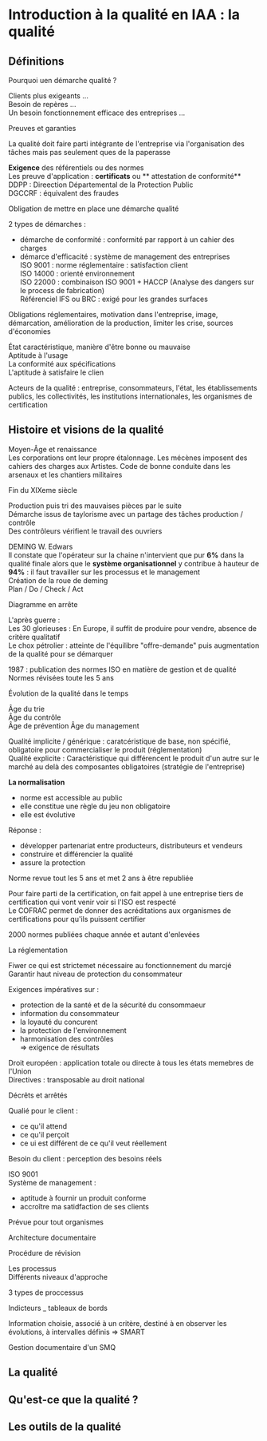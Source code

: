 # Introduction à la qualité en IAA : la qualité  

## Définitions 

Pourquoi uen démarche qualité ?  

Clients plus exigeants ...  
Besoin de repères ...  
Un besoin fonctionnement efficace des entreprises ...  

Preuves et garanties  

La qualité doit faire parti intégrante de l'entreprise via l'organisation des tâches mais pas seulement ques de la paperasse  

**Exigence** des référentiels ou des normes  
Les preuve d'application : **certificats** ou ** attestation de conformité**  
DDPP : Direection Départemental de la Protection Public  
DGCCRF : équivalent des fraudes  

Obligation de mettre en place une démarche qualité  

2 types de démarches :  

- démarche de conformité : conformité par rapport à un cahier des charges  
- démarce d'efficacité : système de management des entreprises  
ISO 9001 : norme réglementaire : satisfaction client  
ISO 14000 : orienté environnement  
ISO 22000 : combinaison ISO 9001 + HACCP (Analyse des dangers sur le process de fabrication)  
Référenciel IFS ou BRC : exigé pour les grandes surfaces  

Obligations réglementaires, motivation dans l'entreprise, image, démarcation, amélioration de la production, limiter les crise, sources d'économies  

État caractéristique, manière d'être bonne ou mauvaise  
Aptitude à l'usage  
La conformité aux spécifications  
L'aptitude à satisfaire le clien  

Acteurs de la qualité : entreprise, consommateurs, l'état, les établissements publics, les collectivités, les institutions internationales, les organismes de certification  

## Histoire et visions de la qualité  

Moyen-Âge et renaissance  
Les corporations ont leur propre étalonnage. Les mécènes imposent des cahiers des charges aux Artistes. Code de bonne conduite dans les arsenaux et les chantiers militaires  

Fin du XIXeme siècle  

Production puis tri des mauvaises pièces par le suite  
Démarche issus de taylorisme avec un partage des tâches production / contrôle  
Des contrôleurs vérifient le travail des ouvriers  

DEMING W. Edwars  
Il constate que l'opérateur sur la chaine n'intervient que pur **6%** dans la qualité finale alors que le **système organisationnel** y contribue à hauteur de **94%** : il faut travailler sur les processus et le management  
Création de la roue de deming  
Plan / Do / Check / Act  

Diagramme en arrête  

L'après guerre :  
Les 30 glorieuses : En Europe, il suffit de produire pour vendre, absence de critère qualitatif  
Le chox pétrolier : atteinte de l'équilibre "offre-demande" puis augmentation de la qualité pour se démarquer  

1987 : publication des normes ISO en matière de gestion et de qualité  
Normes révisées toute les 5 ans  

Évolution de la qualité dans le temps  

Âge du trie  
Âge du contrôle  
Âge de prévention 
Âge du management  

Qualité implicite / générique : caratcéristique de base, non spécifié, obligatoire pour commercialiser le produit (réglementation)  
Qualité explicite : Caractéristique qui différencent le produit d'un autre sur le marché au delà des composantes obligatoires (stratégie de l'entreprise)  

**La normalisation**   
- norme est accessible au public  
- elle constitue une règle du jeu non obligatoire  
- elle est évolutive  

Réponse :  
- développer partenariat entre producteurs, distributeurs et vendeurs  
- construire et différencier la qualité  
- assure la protection  

Norme revue tout les 5 ans et met 2 ans à être republiée  

Pour faire parti de la certification, on fait appel à une entreprise tiers de certification qui vont venir voir si l'ISO est respecté  
Le COFRAC permet de donner des acréditations aux organismes de certifications pour qu'ils puissent certifier  

2000 normes publiées chaque année et autant d'enlevées  

La réglementation  

Fiwer ce qui est strictemet nécessaire au fonctionnement du marcjé  
Garantir haut niveau de protection du consommateur  

Exigences impératives sur :  
- protection de la santé et de la sécurité du consommaeur  
- information du consommateur  
- la loyauté du concurent  
- la protection de l'environnement  
- harmonisation des contrôles  
=> exigence de résultats  

Droit européen : application totale ou directe à tous les états memebres de l'Union  
Directives : transposable au droit national  

Décrêts et arrêtés  

Qualié pour le client :  

- ce qu'il attend  
- ce qu'il perçoit  
- ce ui est différent de ce qu'il veut réellement  

Besoin du client : perception des besoins réels  

ISO 9001  
Système de management :  
- aptitude à fournir un produit conforme  
- accroître ma satidfaction de ses clients  

Prévue pour tout organismes

Architecture documentaire  

Procédure de révision  
 
Les processus  
Différents niveaux d'approche  

3 types de proccessus  

Indicteurs _ tableaux de bords  

Information choisie, associé à un critère, destiné à en observer les évolutions, à intervalles définis => SMART  

Gestion documentaire d'un SMQ  



## La qualité  

## Qu'est-ce que la qualité ?

## Les outils de la qualité  

